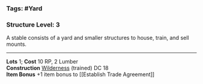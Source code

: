 ### Tags: #Yard 
### Structure Level: 3

A stable consists of a yard and smaller structures to house, train, and sell mounts.

---

**Lots** 1; **Cost** 10 RP, 2 Lumber  
**Construction** [Wilderness](https://2e.aonprd.com/Skills.aspx?ID=33) (trained) DC 18  
**Item Bonus** +1 item bonus to [[Establish Trade Agreement]]